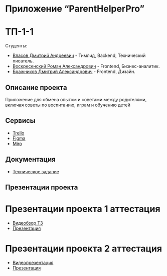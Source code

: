 # Приложение “ParentHelperPro”

# ТП-1-1

 Студенты:
* [Власов Дмитрий Андреевич](https://github.com/VlasovDmitriy) - Тимлид, Backend, Технический писатель.
* [Воскресенский Роман Александрович](https://github.com/RomanVoskres) - Frontend, Бизнес-аналитик.
* [Бражников Дмитрий Александрович](https://github.com/Rewqa1) - Frontend, Дизайн.

## Описание проекта
 Приложение для обмена опытом и советами между родителями, включая советы по воспитанию, играм и обучению детей

## Сервисы

* [Trello](https://trello.com/b/4lmHC7NQ/parenthelperpro)
* [Figma](https://clck.ru/39Qw7L)
* [Miro](https://miro.com/app/board/uXjVNifVioA=/)

## Документация

* [Техническое задание](https://github.com/Rewqa1/ParentHelperPro/blob/master/%D0%A2%D0%B5%D1%85%D0%BD%D0%B8%D1%87%D0%B5%D1%81%D0%BA%D0%BE%D0%B5%20%D0%97%D0%B0%D0%B4%D0%B0%D0%BD%D0%B8%D0%B5/%D0%A2%D0%B5%D1%85%D0%BD%D0%B8%D1%87%D0%B5%D1%81%D0%BA%D0%BE%D0%B5%20%D0%97%D0%B0%D0%B4%D0%B0%D0%BD%D0%B8%D0%B5.pdf)

## Презентации проекта
# Презентации проекта 1 аттестация
* [Видеобзор ТЗ](https://drive.google.com/file/d/13KK55RLRsPEC8HfmfpsU652rveIGM0eD/view?usp=sharing)
* [Презентация](https://github.com/Rewqa1/ParentHelperPro/blob/master/%D0%9F%D1%80%D0%B5%D0%B7%D0%B5%D0%BD%D1%82%D0%B0%D1%86%D0%B8%D1%8F%20%D0%BF%D1%80%D0%B8%D0%BB%D0%BE%D0%B6%D0%B5%D0%BD%D0%B8%D1%8F/%D0%9F%D1%80%D0%B5%D0%B7%D0%B5%D0%BD%D1%82%D0%B0%D1%86%D0%B8%D1%8F.pdf)
# Презентации проекта 2 аттестация
* [Видеопрезентация](https://www.youtube.com/watch?v=815RU7RWvpM)
* [Презентация](https://github.com/Rewqa1/ParentHelperPro/blob/master/%D0%9F%D1%80%D0%B5%D0%B7%D0%B5%D0%BD%D1%82%D0%B0%D1%86%D0%B8%D1%8F%20%D0%BF%D1%80%D0%B8%D0%BB%D0%BE%D0%B6%D0%B5%D0%BD%D0%B8%D1%8F/%D0%9F%D1%80%D0%B5%D0%B7%D0%B5%D0%BD%D1%82%D0%B0%D1%86%D0%B8%D1%8F%20%D0%B0%D1%82%D1%822.pdf) 
